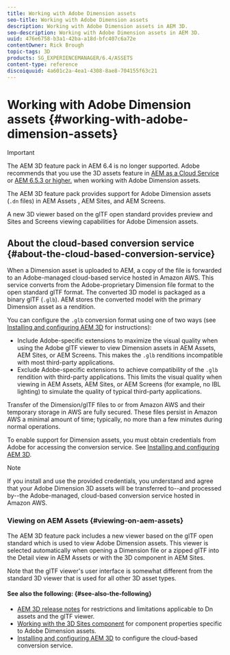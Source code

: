 ```yaml
---
title: Working with Adobe Dimension assets
seo-title: Working with Adobe Dimension assets
description: Working with Adobe Dimension assets in AEM 3D.
seo-description: Working with Adobe Dimension assets in AEM 3D.
uuid: 476e6758-b3a1-42ba-a18d-bfc407c6a72e
contentOwner: Rick Brough
topic-tags: 3D
products: SG_EXPERIENCEMANAGER/6.4/ASSETS
content-type: reference
discoiquuid: 4a601c2a-4ea1-4308-8ae8-704155f63c21
---
```


# Working with Adobe Dimension assets {#working-with-adobe-dimension-assets}

>[!IMPORTANT]
>
>The AEM 3D feature pack in AEM 6.4 is no longer supported. Adobe recommends that you use the 3D assets feature in [AEM as a Cloud Service](https://docs.adobe.com/content/help/en/experience-manager-cloud-service/assets/dynamicmedia/assets-3d.html) or [AEM 6.5.3 or higher.](https://docs.adobe.com/content/help/en/experience-manager-65/assets/dynamic/assets-3d.html) when working with Adobe Dimension assets.

The AEM 3D feature pack provides support for Adobe Dimension assets (`.dn` files) in AEM Assets , AEM Sites, and AEM Screens.

A new 3D viewer based on the glTF open standard provides preview and Sites and Screens viewing capabilities for Adobe Dimension assets.

## About the cloud-based conversion service {#about-the-cloud-based-conversion-service}

When a Dimension asset is uploaded to AEM, a copy of the file is forwarded to an Adobe-managed cloud-based service hosted in Amazon AWS. This service converts from the Adobe-proprietary Dimension file format to the open standard glTF format. The converted 3D model is packaged as a binary glTF (`.glb`). AEM stores the converted model with the primary Dimension asset as a rendition.

You can configure the `.glb` conversion format using one of two ways (see [Installing and configuring AEM 3D](install-config-3d.md) for instructions):

* Include Adobe-specific extensions to maximize the visual quality when using the Adobe glTF viewer to view Dimension assets in AEM Assets, AEM Sites, or AEM Screens. This makes the `.glb` renditions incompatible with most third-party applications.
* Exclude Adobe-specific extensions to achieve compatibility of the `.glb` rendition with third-party applications. This limits the visual quality when viewing in AEM Assets, AEM Sites, or AEM Screens (for example, no IBL lighting) to simulate the quality of typical third-party applications.

Transfer of the Dimension/glTF files to or from Amazon AWS and their temporary storage in AWS are fully secured. These files persist in Amazon AWS a minimal amount of time; typically, no more than a few minutes during normal operations.

To enable support for Dimension assets, you must obtain credentials from Adobe for accessing the conversion service. See [Installing and configuring AEM 3D](install-config-3d.md).

>[!NOTE]
>
>If you install and use the provided credentials, you understand and agree that your Adobe Dimension 3D assets will be transferred to--and processed by--the Adobe-managed, cloud-based conversion service hosted in Amazon AWS.

### Viewing on AEM Assets {#viewing-on-aem-assets}

The AEM 3D feature pack includes a new viewer based on the glTF open standard which is used to view Adobe Dimension assets. This viewer is selected automatically when opening a Dimension file or a zipped glTF into the Detail view in AEM Assets or with the 3D component in AEM Sites.

Note that the glTF viewer's user interface is somewhat different from the standard 3D viewer that is used for all other 3D asset types.

#### See also the following: {#see-also-the-following}

* [AEM 3D release notes](/help/release-notes/aem3d-release-notes.md) for restrictions and limitations applicable to Dn assets and the glTF viewer.
* [Working with the 3D Sites component](using-the-3d-sites-component.md) for component properties specific to Adobe Dimension assets.
* [Installing and configuring AEM 3D](install-config-3d.md) to configure the cloud-based conversion service.

